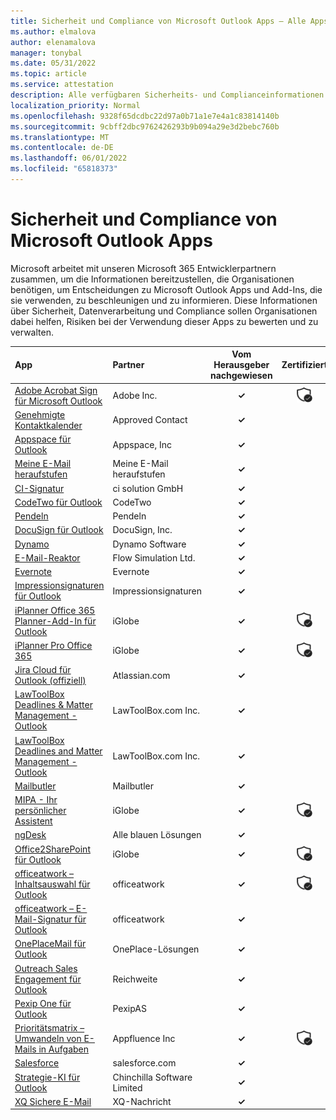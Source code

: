 ```yaml
---
title: Sicherheit und Compliance von Microsoft Outlook Apps – Alle Apps
ms.author: elmalova
author: elenamalova
manager: tonybal
ms.date: 05/31/2022
ms.topic: article
ms.service: attestation
description: Alle verfügbaren Sicherheits- und Complianceinformationen für alle Microsoft Outlook Apps.
localization_priority: Normal
ms.openlocfilehash: 9328f65dcdbc22d97a0b71a1e7e4a1c83814140b
ms.sourcegitcommit: 9cbff2dbc9762426293b9b094a29e3d2bebc760b
ms.translationtype: MT
ms.contentlocale: de-DE
ms.lasthandoff: 06/01/2022
ms.locfileid: "65818373"
---
```

# <a name="microsoft-outlook-apps-security-and-compliance"></a>Sicherheit und Compliance von Microsoft Outlook Apps

Microsoft arbeitet mit unseren Microsoft 365 Entwicklerpartnern zusammen, um die Informationen bereitzustellen, die Organisationen benötigen, um Entscheidungen zu Microsoft Outlook Apps und Add-Ins, die sie verwenden, zu beschleunigen und zu informieren. Diese Informationen über Sicherheit, Datenverarbeitung und Compliance sollen Organisationen dabei helfen, Risiken bei der Verwendung dieser Apps zu bewerten und zu verwalten.

| **App** | **Partner** | **Vom Herausgeber nachgewiesen** | **Zertifiziert** |
|:--------|:------------|:----------------------:|:-------------:|
| [Adobe Acrobat Sign für Microsoft Outlook](./adobe-inc-acrobat-sign-for-microsoft-outlook.md) | Adobe Inc. | **✓** | <img alt="Certified application badge" src="../media/certified-badge.png" height="25" width="25" /> |
| [Genehmigte Kontaktkalender](./approved-contact-calendars.md) | Approved Contact | **✓** |  |
| [Appspace für Outlook](./appspace-inc-for-outlook.md) | Appspace, Inc | **✓** |  |
| [Meine E-Mail heraufstufen](./boost-my-mail.md) | Meine E-Mail heraufstufen | **✓** |  |
| [CI-Signatur](./ci-solution-gmbh-signature.md) | ci solution GmbH | **✓** |  |
| [CodeTwo für Outlook](./codetwo-for-outlook.md) | CodeTwo | **✓** |  |
| [Pendeln](./commuty.md) | Pendeln | **✓** |  |
| [DocuSign für Outlook](./docusign-inc-for-outlook.md) | DocuSign, Inc. | **✓** |  |
| [Dynamo](./dynamo-software.md) | Dynamo Software | **✓** |  |
| [E-Mail-Reaktor](./flow-simulation-ltd-email-reactor.md) | Flow Simulation Ltd. | **✓** |  |
| [Evernote](./evernote.md) | Evernote | **✓** |  |
| [Impressionsignaturen für Outlook](./impression-signatures-for-outlook.md) | Impressionsignaturen | **✓** |  |
| [iPlanner Office 365 Planner-Add-In für Outlook](./iglobe-iplanner-office-365-planner-add-in-for-outlook.md) | iGlobe | **✓** | <img alt="Certified application badge" src="../media/certified-badge.png" height="25" width="25" /> |
| [iPlanner Pro Office 365](./iglobe-iplanner-pro-office-365.md) | iGlobe | **✓** | <img alt="Certified application badge" src="../media/certified-badge.png" height="25" width="25" /> |
| [Jira Cloud für Outlook (offiziell)](./atlassiancom-jira-cloud-for-outlook-official.md) | Atlassian.com | **✓** |  |
| [LawToolBox Deadlines &amp; Matter Management - Outlook](./lawtoolboxcom-inc-lawtoolbox-deadlinesmatter-management-outlook.md) | LawToolBox.com Inc. | **✓** |  |
| [LawToolBox Deadlines and Matter Management - Outlook](./lawtoolboxcom-inc-lawtoolbox-deadlines-and-matter-management-outlook.md) | LawToolBox.com Inc. | **✓** |  |
| [Mailbutler](./mailbutler.md) | Mailbutler | **✓** |  |
| [MIPA - Ihr persönlicher Assistent](./iglobe-mipa-your-own-personal-assistant.md) | iGlobe | **✓** | <img alt="Certified application badge" src="../media/certified-badge.png" height="25" width="25" /> |
| [ngDesk](./all-blue-solutions-ngdesk.md) | Alle blauen Lösungen | **✓** |  |
| [Office2SharePoint für Outlook](./iglobe-office2sharepoint-for-outlook.md) | iGlobe | **✓** | <img alt="Certified application badge" src="../media/certified-badge.png" height="25" width="25" /> |
| [officeatwork – Inhaltsauswahl für Outlook](./officeatwork-officeatworkcontent-chooser-for-outlook.md) | officeatwork | **✓** | <img alt="Certified application badge" src="../media/certified-badge.png" height="25" width="25" /> |
| [officeatwork – E-Mail-Signatur für Outlook](./officeatwork-officeatworkmail-signature-for-outlook.md) | officeatwork | **✓** |  |
| [OnePlaceMail für Outlook](./oneplace-solutions-oneplacemail-for-outlook.md) | OnePlace-Lösungen | **✓** |  |
| [Outreach Sales Engagement für Outlook](./outreach-sales-engagement-for-outlook.md) | Reichweite | **✓** |  |
| [Pexip One für Outlook](./pexipas-pexip-one-for-outlook.md) | PexipAS | **✓** |  |
| [Prioritätsmatrix – Umwandeln von E-Mails in Aufgaben](./appfluence-inc-priority-matrix-turn-emails-into-tasks.md) | Appfluence Inc | **✓** | <img alt="Certified application badge" src="../media/certified-badge.png" height="25" width="25" /> |
| [Salesforce](./salesforcecom-salesforce.md) | salesforce.com | **✓** |  |
| [Strategie-KI für Outlook](./chinchilla-software-limited-strategy-ai-for-outlook.md) | Chinchilla Software Limited | **✓** |  |
| [XQ Sichere E-Mail](./xq-message-secure-email.md) | XQ-Nachricht | **✓** |  |

